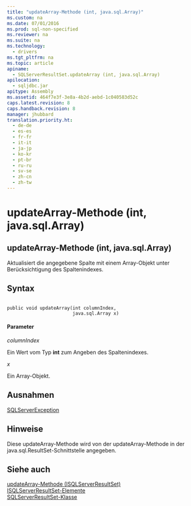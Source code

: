 ```yaml
---
title: "updateArray-Methode (int, java.sql.Array)"
ms.custom: na
ms.date: 07/01/2016
ms.prod: sql-non-specified
ms.reviewer: na
ms.suite: na
ms.technology: 
  - drivers
ms.tgt_pltfrm: na
ms.topic: article
apiname: 
  - SQLServerResultSet.updateArray (int, java.sql.Array)
apilocation: 
  - sqljdbc.jar
apitype: Assembly
ms.assetid: 464f7e3f-3e8a-4b2d-aebd-1c040583d52c
caps.latest.revision: 8
caps.handback.revision: 8
manager: jhubbard
translation.priority.ht: 
  - de-de
  - es-es
  - fr-fr
  - it-it
  - ja-jp
  - ko-kr
  - pt-br
  - ru-ru
  - sv-se
  - zh-cn
  - zh-tw
---
```

# updateArray-Methode (int, java.sql.Array)
    
## updateArray\-Methode \(int, java.sql.Array\)  
 Aktualisiert die angegebene Spalte mit einem Array\-Objekt unter Berücksichtigung des Spaltenindexes.  
  
## Syntax  
  
```  
  
public void updateArray(int columnIndex,  
                        java.sql.Array x)  
```  
  
#### Parameter  
 *columnIndex*  
  
 Ein Wert vom Typ **int** zum Angeben des Spaltenindexes.  
  
 *x*  
  
 Ein Array\-Objekt.  
  
## Ausnahmen  
 [SQLServerException](../content/SQLServerException-Class.md)  
  
## Hinweise  
 Diese updateArray\-Methode wird von der updateArray\-Methode in der java.sql.ResultSet\-Schnittstelle angegeben.  
  
## Siehe auch  
 [updateArray-Methode &#40;ISQLServerResultSet&#41;](../content/updateArray-Method--SQLServerResultSet-.md)   
 [ISQLServerResultSet-Elemente](../content/SQLServerResultSet-Members.md)   
 [SQLServerResultSet-Klasse](../content/SQLServerResultSet-Class.md)  
  
  